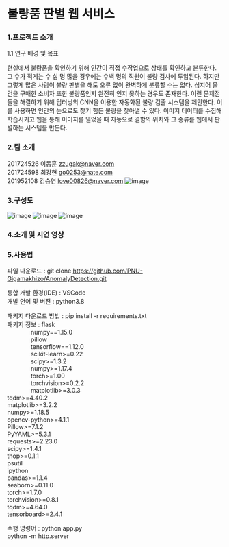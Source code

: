 # 불량품 판별 웹 서비스
### 1.프로젝트 소개
1.1 연구 배경 및 목표

  현실에서 불량품을 확인하기 위해 인간이 직접 수작업으로 상태를 확인하고 분류한다. 그 수가 적게는 수  십 명 많을 경우에는 수백 명의 직원이 불량 검사에 투입된다. 하지만 그렇게 많은 사람이 불량 판별을 해도 오류 없이 완벽하게 분류할 수는 없다. 심지어 물건을 구매한 소비자 또한 불량품인지 완전히 인지 못하는 경우도 존재한다. 이런 문제점들을 해결하기 위해 딥러닝의 CNN을 이용한 자동화된 불량 검출 시스템을 제안한다. 이를 사용하면 인간의 눈으로도 찾기 힘든 불량을 찾아낼 수 있다. 이미지 데이터를 수집해 학습시키고 웹을 통해 이미지를 널었을 때 자동으로 결함의 위치와 그 종류를 웹에서 판별하는 시스템을 만든다.

### 2.팀 소개
201724526 이동훈 zzugak@naver.com  
201724598 최강현 go0253@nate.com  
201952108 김승연 love00826@naver.com
![image](https://user-images.githubusercontent.com/64565005/195789448-67f034d6-deb4-4282-8008-cd4331e5d488.png)

### 3.구성도
![image](https://user-images.githubusercontent.com/64565005/195790034-36b07da2-36a3-4b45-932f-45cbe59c281f.png)
![image](https://user-images.githubusercontent.com/64565005/195790050-dd5c74b0-b741-4838-8c73-0fd530c173ab.png)
![image](https://user-images.githubusercontent.com/64565005/195790058-df6db475-9a18-4335-920c-e58955dcab52.png)

### 4.소개 및 시연 영상

### 5.사용법

파일 다운로드 : git clone https://github.com/PNU-Gigamakhizo/AnomalyDetection.git

통합 개발 환경(IDE) : VSCode  
개발 언어 및 버전 : python3.8  
              
패키지 다운로드 방법 : pip install -r requirements.txt  
패키지 정보 :  flask  
&nbsp;&nbsp;&nbsp;&nbsp;&nbsp;&nbsp;&nbsp;&nbsp;&nbsp;&nbsp;&nbsp;&nbsp;&nbsp;&nbsp;numpy==1.15.0  
&nbsp;&nbsp;&nbsp;&nbsp;&nbsp;&nbsp;&nbsp;&nbsp;&nbsp;&nbsp;&nbsp;&nbsp;&nbsp;&nbsp;pillow  
&nbsp;&nbsp;&nbsp;&nbsp;&nbsp;&nbsp;&nbsp;&nbsp;&nbsp;&nbsp;&nbsp;&nbsp;&nbsp;&nbsp;tensorflow==1.12.0  
&nbsp;&nbsp;&nbsp;&nbsp;&nbsp;&nbsp;&nbsp;&nbsp;&nbsp;&nbsp;&nbsp;&nbsp;&nbsp;&nbsp;scikit-learn>=0.22  
&nbsp;&nbsp;&nbsp;&nbsp;&nbsp;&nbsp;&nbsp;&nbsp;&nbsp;&nbsp;&nbsp;&nbsp;&nbsp;&nbsp;scipy>=1.3.2  
&nbsp;&nbsp;&nbsp;&nbsp;&nbsp;&nbsp;&nbsp;&nbsp;&nbsp;&nbsp;&nbsp;&nbsp;&nbsp;&nbsp;numpy>=1.17.4  
&nbsp;&nbsp;&nbsp;&nbsp;&nbsp;&nbsp;&nbsp;&nbsp;&nbsp;&nbsp;&nbsp;&nbsp;&nbsp;&nbsp;torch>=1.00  
&nbsp;&nbsp;&nbsp;&nbsp;&nbsp;&nbsp;&nbsp;&nbsp;&nbsp;&nbsp;&nbsp;&nbsp;&nbsp;&nbsp;torchvision>=0.2.2  
&nbsp;&nbsp;&nbsp;&nbsp;&nbsp;&nbsp;&nbsp;&nbsp;&nbsp;&nbsp;&nbsp;&nbsp;&nbsp;&nbsp;matplotlib>=3.0.3  
              tqdm>=4.40.2  
              matplotlib>=3.2.2  
              numpy>=1.18.5  
              opencv-python>=4.1.1  
              Pillow>=7.1.2  
              PyYAML>=5.3.1  
              requests>=2.23.0  
              scipy>=1.4.1  
              thop>=0.1.1  
              psutil  
              ipython  
              pandas>=1.1.4  
              seaborn>=0.11.0  
              torch>=1.7.0  
              torchvision>=0.8.1  
              tqdm>=4.64.0  
              tensorboard>=2.4.1  
  
수행 명령어 : python app.py  
              python -m http.server  
